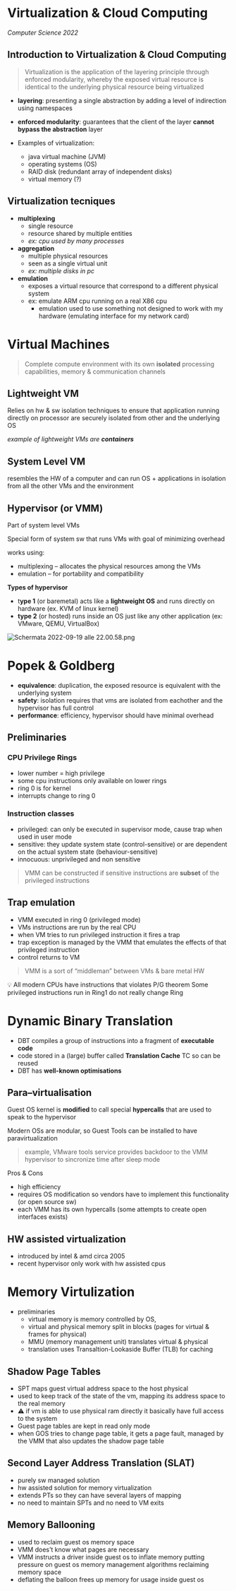 # Virtualization & Cloud Computing

*Computer Science 2022*

## Introduction to Virtualization & Cloud Computing

> Virtualization is the application of the layering principle through enforced modularity,
> whereby the exposed virtual resource is identical to the underlying physical resource being virtualized

- **layering**: presenting a single abstraction by adding a level of indirection using namespaces
- **enforced modularity**: guarantees that the client of the layer **cannot bypass the abstraction** layer

- Examples of virtualization:
  - java virtual machine (JVM)
  - operating systems (OS)
  - RAID disk (redundant array of independent disks)
  - virtual memory (?)

## Virtualization tecniques

- **multiplexing**
  - single resource
  - resource shared by multiple entities
  - *ex: cpu used by many processes*
- **aggregation**
  - multiple physical resources
  - seen as a single virtual unit
  - *ex: multiple disks in pc*
- **emulation**
  - exposes a virtual resource that correspond to a different physical system
  - ex: emulate ARM cpu running on a real X86 cpu
    - emulation used to use something not designed to work with my hardware (emulating interface for my network card)

# Virtual Machines

> Complete compute environment with its own **isolated** processing capabilities, memory & communication channels
>

## Lightweight VM

Relies on hw & sw isolation techniques to ensure that application running directly on processor are securely isolated from other and the underlying OS

*example of lightweight VMs are **containers***

## System Level VM

resembles the HW of a computer and can run OS + applications in isolation from all the other VMs and the environment

## Hypervisor (or VMM)

Part of system level VMs

Special form of system sw that runs VMs with goal of minimizing overhead

works using:

- multiplexing – allocates the physical resources among the VMs
- emulation – for portability and compatibility

**Types of hypervisor**

- t**ype 1** (or baremetal)
acts like a **lightweight OS** and runs directly on hardware (ex. KVM of linux kernel)
- **type 2** (or hosted)
runs inside an OS just like any other application (ex: VMware, QEMU, VirtualBox)

![Schermata 2022-09-19 alle 22.00.58.png](https://s3-us-west-2.amazonaws.com/secure.notion-static.com/3f8362a1-663d-4cc0-8e6e-cda2503e3702/Schermata_2022-09-19_alle_22.00.58.png)

# Popek & Goldberg

- **equivalence**: duplication, the exposed resource is equivalent with the underlying system
- **safety**: isolation requires that vms are isolated from eachother and the hypervisor has full control
- **performance**: efficiency, hypervisor should have minimal overhead

## Preliminaries

### CPU Privilege Rings

- lower number = high privilege
- some cpu instructions only available on lower rings
- ring 0 is for kernel
- interrupts change to ring 0

### Instruction classes

- privileged: can only be executed in supervisor mode, cause trap when used in user mode
- sensitive: they update system state (control-sensitive) or are dependent on the actual system state (behaviour-sensitive)
- innocuous: unprivileged and non sensitive

> VMM can be constructed if sensitive instructions are **subset** of the privileged instructions
>

## Trap emulation

- VMM executed in ring 0 (privileged mode)
- VMs instructions are run by the real CPU
- when VM tries to run privileged instruction it fires a trap
- trap exception is managed by the VMM that emulates the effects of that privileged instruction
- control returns to VM

> VMM is a sort of “middleman” between VMs & bare metal HW
>

<aside>
💡 All modern CPUs have instructions that violates P/G theorem
Some privileged instructions run in Ring1 do not really change Ring

</aside>


# Dynamic Binary Translation

- DBT compiles a group of instructions into a fragment of **executable code**
- code stored in a (large) buffer called **Translation Cache** TC so can be reused
- DBT has **well-known optimisations**

## Para–virtualisation

Guest OS kernel is **modified** to call special **hypercalls** that are used to speak to the hypervisor

Modern OSs are modular, so Guest Tools can be installed to have paravirtualization

> example, VMware tools service provides backdoor to the VMM hypervisor to sincronize time after sleep mode
>

Pros & Cons

- high efficiency
- requires OS modification so vendors have to implement this functionality (or open source sw)
- each VMM has its own hypercalls (some attempts to create open interfaces exists)

## HW assisted virtualization

- introduced by intel & amd circa 2005
- recent hypervisor only work with hw assisted cpus

# Memory Virtulization

- preliminaries
  - virtual memory is memory controlled by OS,
  - virtual and physical memory split in blocks (pages for virtual & frames for physical)
  - MMU (memory management unit) translates virtual & physical
  - translation uses Transaltion-Lookaside Buffer (TLB) for caching

## Shadow Page Tables

- SPT maps guest virtual address space to the host physical
- used to keep track of the state of the vm, mapping its address space to the real memory
- ⚠️ if vm is able to use physical ram directly it basically have full access to the system
- Guest page tables are kept in read only mode
- when GOS tries to change page table, it gets a page fault, managed by the VMM that also updates the shadow page table

## Second Layer Address Translation (SLAT)

- purely sw managed solution
- hw assisted solution for memory virtualization
- extends PTs so they can have several layers of mapping
- no need to maintain SPTs and no need to VM exits

## Memory Ballooning

- used to reclaim guest os memory space
- VMM does’t know what pages are necessary
- VMM instructs a driver inside guest os to inflate memory putting pressure on guest os memory management algorithms reclaiming memory space
- deflating the balloon frees up memory for usage inside guest os

